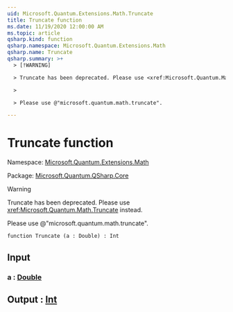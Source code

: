 ```yaml
---
uid: Microsoft.Quantum.Extensions.Math.Truncate
title: Truncate function
ms.date: 11/19/2020 12:00:00 AM
ms.topic: article
qsharp.kind: function
qsharp.namespace: Microsoft.Quantum.Extensions.Math
qsharp.name: Truncate
qsharp.summary: >+
  > [!WARNING]

  > Truncate has been deprecated. Please use <xref:Microsoft.Quantum.Math.Truncate> instead.

  >

  > Please use @"microsoft.quantum.math.truncate".

---
```


# Truncate function

Namespace: [Microsoft.Quantum.Extensions.Math](xref:Microsoft.Quantum.Extensions.Math)

Package: [Microsoft.Quantum.QSharp.Core](https://nuget.org/packages/Microsoft.Quantum.QSharp.Core)


> [!WARNING]
> Truncate has been deprecated. Please use <xref:Microsoft.Quantum.Math.Truncate> instead.
>
> Please use @"microsoft.quantum.math.truncate".



```qsharp
function Truncate (a : Double) : Int
```


## Input

### a : [Double](xref:microsoft.quantum.lang-ref.double)





## Output : [Int](xref:microsoft.quantum.lang-ref.int)

